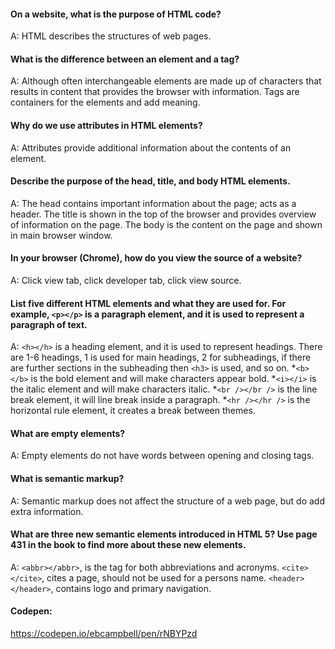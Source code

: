 #### On a website, what is the purpose of HTML code?
A: HTML describes the structures of web pages.

#### What is the difference between an element and a tag?
A: Although often interchangeable elements are made up of characters that results in content that provides the browser with information. Tags are containers for the elements and add meaning.

#### Why do we use attributes in HTML elements?
A: Attributes provide additional information about the contents of an element.

#### Describe the purpose of the head, title, and body HTML elements.
A: The head contains important information about the page; acts as a header. The title is shown in the top of the browser and provides overview of information on the page. The body is the content on the page and shown in main browser window.

#### In your browser (Chrome), how do you view the source of a website?
A: Click view tab, click developer tab, click view source.

#### List five different HTML elements and what they are used for. For example, `<p></p>` is a paragraph element, and it is used to represent a paragraph of text.
A: `<h></h>` is a heading element, and it is used to represent headings. There are 1-6 headings, 1 is used for main headings, 2 for subheadings, if there are further sections in the subheading then `<h3>` is used, and so on.
  *`<b></b>` is the bold element and will make characters appear bold.
  *`<i></i>` is the italic element and will make characters italic.
  *`<br /></br />` is the line break element, it will line break inside a paragraph.
  *`<hr /></hr />` is the horizontal rule element, it creates a break between themes.

#### What are empty elements?
A: Empty elements do not have words between opening and closing tags.

#### What is semantic markup?
A: Semantic markup does not affect the structure of a web page, but do add extra information.

#### What are three new semantic elements introduced in HTML 5? Use page 431 in the book to find more about these new elements.
A: `<abbr></abbr>`, is the tag for both abbreviations and acronyms. `<cite></cite>`, cites a page, should not be used for a persons name. `<header></header>`, contains logo and primary navigation.

#### Codepen:
https://codepen.io/ebcampbell/pen/rNBYPzd
